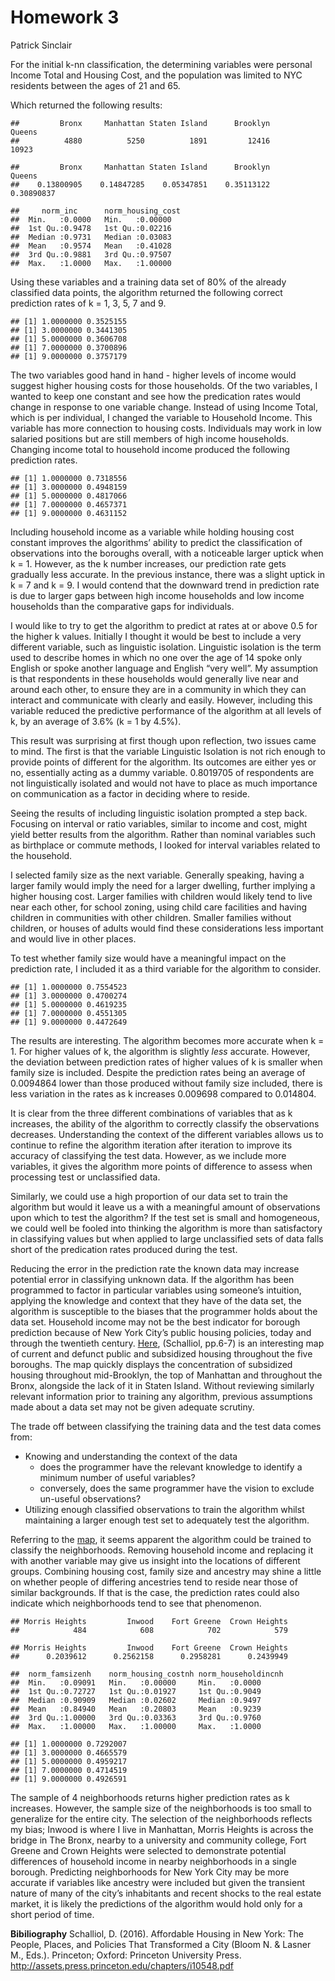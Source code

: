 Homework 3
================
Patrick Sinclair

For the initial k-nn classification, the determining variables were
personal Income Total and Housing Cost, and the population was limited
to NYC residents between the ages of 21 and 65.

Which returned the following results:

    ##         Bronx     Manhattan Staten Island      Brooklyn        Queens 
    ##          4880          5250          1891         12416         10923

    ##         Bronx     Manhattan Staten Island      Brooklyn        Queens 
    ##    0.13800905    0.14847285    0.05347851    0.35113122    0.30890837

    ##     norm_inc      norm_housing_cost
    ##  Min.   :0.0000   Min.   :0.00000  
    ##  1st Qu.:0.9478   1st Qu.:0.02216  
    ##  Median :0.9731   Median :0.03083  
    ##  Mean   :0.9574   Mean   :0.41028  
    ##  3rd Qu.:0.9881   3rd Qu.:0.97507  
    ##  Max.   :1.0000   Max.   :1.00000

Using these variables and a training data set of 80% of the already
classified data points, the algorithm returned the following correct
prediction rates of k = 1, 3, 5, 7 and 9.

    ## [1] 1.0000000 0.3525155
    ## [1] 3.0000000 0.3441305
    ## [1] 5.0000000 0.3606708
    ## [1] 7.0000000 0.3700896
    ## [1] 9.0000000 0.3757179

The two variables good hand in hand - higher levels of income would
suggest higher housing costs for those households. Of the two variables,
I wanted to keep one constant and see how the predication rates would
change in response to one variable change. Instead of using Income
Total, which is per individual, I changed the variable to Household
Income. This variable has more connection to housing costs. Individuals
may work in low salaried positions but are still members of high income
households. Changing income total to household income produced the
following prediction rates.

    ## [1] 1.0000000 0.7318556
    ## [1] 3.0000000 0.4948159
    ## [1] 5.0000000 0.4817066
    ## [1] 7.0000000 0.4657371
    ## [1] 9.0000000 0.4631152

Including household income as a variable while holding housing cost
constant improves the algorithms’ ability to predict the classification
of observations into the boroughs overall, with a noticeable larger
uptick when k = 1. However, as the k number increases, our prediction
rate gets gradually less accurate. In the previous instance, there was a
slight uptick in k = 7 and k = 9. I would contend that the downward
trend in prediction rate is due to larger gaps between high income
households and low income households than the comparative gaps for
individuals.

I would like to try to get the algorithm to predict at rates at or above
0.5 for the higher k values. Initially I thought it would be best to
include a very different variable, such as linguistic isolation.
Linguistic isolation is the term used to describe homes in which no one
over the age of 14 spoke only English or spoke another language and
English “very well”. My assumption is that respondents in these
households would generally live near and around each other, to ensure
they are in a community in which they can interact and communicate with
clearly and easily. However, including this variable reduced the
predictive performance of the algorithm at all levels of k, by an
average of 3.6% (k = 1 by 4.5%).

This result was surprising at first though upon reflection, two issues
came to mind. The first is that the variable Linguistic Isolation is not
rich enough to provide points of different for the algorithm. Its
outcomes are either yes or no, essentially acting as a dummy variable.
0.8019705 of respondents are not linguistically isolated and would not
have to place as much importance on communication as a factor in
deciding where to reside.

Seeing the results of including linguistic isolation prompted a step
back. Focusing on interval or ratio variables, similar to income and
cost, might yield better results from the algorithm. Rather than nominal
variables such as birthplace or commute methods, I looked for interval
variables related to the household.

I selected family size as the next variable. Generally speaking, having
a larger family would imply the need for a larger dwelling, further
implying a higher housing cost. Larger families with children would
likely tend to live near each other, for school zoning, using child care
facilities and having children in communities with other children.
Smaller families without children, or houses of adults would find these
considerations less important and would live in other places.

To test whether family size would have a meaningful impact on the
prediction rate, I included it as a third variable for the algorithm to
consider.

    ## [1] 1.0000000 0.7554523
    ## [1] 3.0000000 0.4700274
    ## [1] 5.0000000 0.4619235
    ## [1] 7.0000000 0.4551305
    ## [1] 9.0000000 0.4472649

The results are interesting. The algorithm becomes more accurate when k
= 1. For higher values of k, the algorithm is slightly *less* accurate.
However, the deviation between prediction rates of higher values of k is
smaller when family size is included. Despite the prediction rates being
an average of 0.0094864 lower than those produced without family size
included, there is less variation in the rates as k increases 0.009698
compared to 0.014804.

It is clear from the three different combinations of variables that as k
increases, the ability of the algorithm to correctly classify the
observations decreases. Understanding the context of the different
variables allows us to continue to refine the algorithm iteration after
iteration to improve its accuracy of classifying the test data. However,
as we include more variables, it gives the algorithm more points of
difference to assess when processing test or unclassified data.

Similarly, we could use a high proportion of our data set to train the
algorithm but would it leave us a with a meaningful amount of
observations upon which to test the algorithm? If the test set is small
and homogeneous, we could well be fooled into thinking the algorithm is
more than satisfactory in classifying values but when applied to large
unclassified sets of data falls short of the predication rates produced
during the test.

Reducing the error in the prediction rate the known data may increase
potential error in classifying unknown data. If the algorithm has been
programmed to factor in particular variables using someone’s intuition,
applying the knowledge and context that they have of the data set, the
algorithm is susceptible to the biases that the programmer holds about
the data set. Household income may not be the best indicator for borough
prediction because of New York City’s public housing policies, today and
through the twentieth century.
[Here](http://assets.press.princeton.edu/chapters/i10548.pdf),
(Schalliol, pp.6-7) is an interesting map of current and defunct public
and subsidized housing throughout the five boroughs. The map quickly
displays the concentration of subsidized housing throughout
mid-Brooklyn, the top of Manhattan and throughout the Bronx, alongside
the lack of it in Staten Island. Without reviewing similarly relevant
information prior to training any algorithm, previous assumptions made
about a data set may not be given adequate scrutiny.

The trade off between classifying the training data and the test data
comes from:

  - Knowing and understanding the context of the data
      - does the programmer have the relevant knowledge to identify a
        minimum number of useful variables?
      - conversely, does the same programmer have the vision to exclude
        un-useful observations?
  - Utilizing enough classified observations to train the algorithm
    whilst maintaining a larger enough test set to adequately test the
    algorithm.

Referring to the
[map](http://assets.press.princeton.edu/chapters/i10548.pdf), it seems
apparent the algorithm could be trained to classify the neighborhoods.
Removing household income and replacing it with another variable may
give us insight into the locations of different groups. Combining
housing cost, family size and ancestry may shine a little on whether
people of differing ancestries tend to reside near those of similar
backgrounds. If that is the case, the prediction rates could also
indicate which neighborhoods tend to see that phenomenon.

    ## Morris Heights         Inwood    Fort Greene  Crown Heights 
    ##            484            608            702            579

    ## Morris Heights         Inwood    Fort Greene  Crown Heights 
    ##      0.2039612      0.2562158      0.2958281      0.2439949

    ##  norm_famsizenh    norm_housing_costnh norm_householdincnh
    ##  Min.   :0.09091   Min.   :0.00000     Min.   :0.0000     
    ##  1st Qu.:0.72727   1st Qu.:0.01927     1st Qu.:0.9049     
    ##  Median :0.90909   Median :0.02602     Median :0.9497     
    ##  Mean   :0.84940   Mean   :0.20803     Mean   :0.9239     
    ##  3rd Qu.:1.00000   3rd Qu.:0.03363     3rd Qu.:0.9760     
    ##  Max.   :1.00000   Max.   :1.00000     Max.   :1.0000

    ## [1] 1.0000000 0.7292007
    ## [1] 3.0000000 0.4665579
    ## [1] 5.0000000 0.4959217
    ## [1] 7.0000000 0.4714519
    ## [1] 9.0000000 0.4926591

The sample of 4 neighborhoods returns higher prediction rates as k
increases. However, the sample size of the neighborhoods is too small to
generalize for the entire city. The selection of the neighborhoods
reflects my bias; Inwood is where I live in Manhattan, Morris Heights is
across the bridge in The Bronx, nearby to a university and community
college, Fort Greene and Crown Heights were selected to demonstrate
potential differences of household income in nearby neighborhoods in a
single borough. Predicting neighborhoods for New York City may be more
accurate if variables like ancestry were included but given the
transient nature of many of the city’s inhabitants and recent shocks to
the real estate market, it is likely the predictions of the algorithm
would hold only for a short period of time.

**Bibiliography** Schalliol, D. (2016). Affordable Housing in New York:
The People, Places, and Policies That Transformed a City (Bloom N. &
Lasner M., Eds.). Princeton; Oxford: Princeton University Press.
<http://assets.press.princeton.edu/chapters/i10548.pdf>
